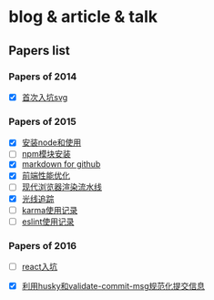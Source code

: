 # blog & article & talk

## Papers list

### Papers of 2014

- [x] [首次入坑svg](https://github.com/jasonChen1982/blog/blob/master/papers/2014-12-01-首次入坑svg.md)

### Papers of 2015

- [x] [安装node和使用](https://github.com/jasonChen1982/blog/blob/master/papers/2015-01-10-安装node和使用.md)
- [ ] [npm模块安装](https://github.com/jasonChen1982/blog/blob/master/papers/2015-01-11-npm模块安装.md)
- [x] [markdown for github](https://github.com/jasonChen1982/blog/blob/master/papers/2015-02-11-markdown%20for%20github.md)
- [x] [前端性能优化](https://github.com/jasonChen1982/blog/blob/master/papers/2015-03-14-前端性能优化.md)
- [ ] [现代浏览器渲染流水线](https://github.com/jasonChen1982/blog/blob/master/papers/2015-07-10-现代浏览器渲染流水线.md)
- [x] [光线追踪](https://github.com/jasonChen1982/blog/blob/master/papers/2015-10-02-光线追踪.md)
- [ ] [karma使用记录](https://github.com/jasonChen1982/blog/blob/master/papers/2015-11-15-karma使用记录.md)
- [ ] [eslint使用记录](https://github.com/jasonChen1982/blog/blob/master/papers/2015-12-10-eslint使用记录.md)

### Papers of 2016

- [ ] [react入坑](https://github.com/jasonChen1982/blog/blob/master/papers/2016-02-20-react入坑.md)
- [x] [利用husky和validate-commit-msg规范化提交信息](https://github.com/jasonChen1982/blog/blob/master/papers/2017-02-14-利用husky和validate-commit-msg规范化提交信息.md)

